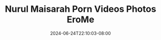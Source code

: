 --- 
title: "Nurul Maisarah  Porn Videos   Photos  EroMe"
description: "video  video bokep Nurul Maisarah  Porn Videos   Photos  EroMe premium durasi panjang terbaru"
date: 2024-06-24T22:10:03-08:00
file_code: "zsss8bd6a72k"
draft: false
cover: "p3ul3174bbav53px.jpg"
tags: ["Nurul", "Maisarah", "Porn", "Videos", "Photos", "EroMe"]
length: 59
fld_id: "1482689"
foldername: "A Nurul Maisarah"
categories: ["A Nurul Maisarah"]
views: 1
---